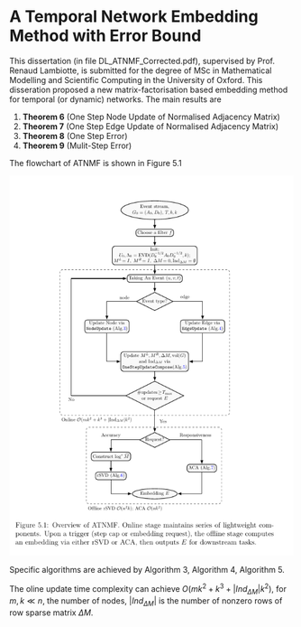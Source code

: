 # A Temporal Network Embedding Method with Error Bound
This dissertation (in file DL_ATNMF_Corrected.pdf), supervised by Prof. Renaud Lambiotte, is submitted for the degree of MSc in Mathematical Modelling and Scientific Computing in the University of Oxford. This disseration proposed a new matrix-factorisation based embedding method for temporal (or dynamic) networks. The main results are 

1. **Theorem 6** (One Step Node Update of Normalised Adjacency Matrix)
2. **Theorem 7** (One Step Edge Update of Normalised Adjacency Matrix)
3. **Theorem 8** (One Step Error)
4. **Theorem 9** (Mulit-Step Error)

The flowchart of ATNMF is shown in Figure 5.1

![](ATNMF_Fig.png "ATNMF")

Specific algorithms are achieved by Algorithm 3, Algorithm 4, Algorithm 5. 

The oline update time complexity can achieve $O(mk^2 + k^3 + |Ind_{\Delta M}|k^2)$, for $m, k \ll n$, the number of nodes, $|Ind_{\Delta M}|$ is the number of nonzero rows of row sparse matrix $\Delta M$.
